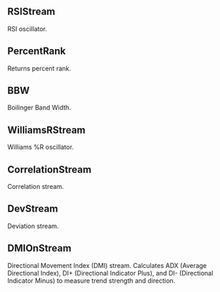 ## RSIStream

RSI oscillator.

## PercentRank

Returns percent rank.

## BBW

Boilinger Band Width.

## WilliamsRStream

Williams %R oscillator.

## CorrelationStream

Correlation stream.

## DevStream

Deviation stream.

## DMIOnStream

Directional Movement Index (DMI) stream. Calculates ADX (Average Directional Index), DI+ (Directional Indicator Plus), and DI- (Directional Indicator Minus) to measure trend strength and direction.